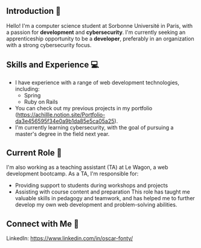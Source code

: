 ## Introduction 👋
Hello! I'm a computer science student at Sorbonne Université in Paris, with a passion for **development** and **cybersecurity**. I'm currently seeking an apprenticeship opportunity to be a **developer**, preferably in an organization with a strong cybersecurity focus.

## Skills and Experience 💻
* I have experience with a range of web development technologies, including:
  * Spring
  * Ruby on Rails
* You can check out my previous projects in my portfolio (https://achillle.notion.site/Portfolio-da3e456595f34e0a9b1da85e5ca05a25).
* I'm currently learning cybersecurity, with the goal of pursuing a master's degree in the field next year.

## Current Role 🏫
I'm also working as a teaching assistant (TA) at Le Wagon, a web development bootcamp. As a TA, I'm responsible for:
  * Providing support to students during workshops and projects
  * Assisting with course content and preparation
This role has taught me valuable skills in pedagogy and teamwork, and has helped me to further develop my own web development and problem-solving abilities.

## Connect with Me 🔗
LinkedIn: https://www.linkedin.com/in/oscar-fonty/
